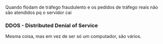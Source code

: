 
Quando flodam de tráfego fraudulento e os pedidos de tráfego reais não são atendidos pq o servidor cai

### DDOS - Distributed Denial of Service

Mesma coisa, mas em vez de ser só um computador, são vários.